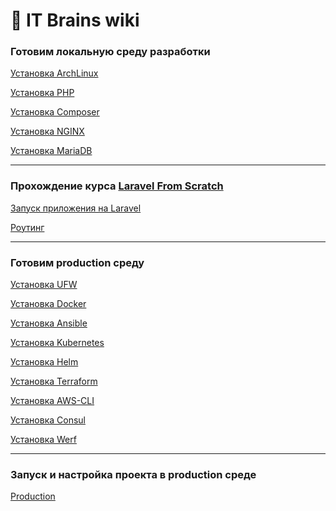 # 📝 IT Brains wiki

### Готовим локальную среду разработки

[Установка ArchLinux](https://github.com/akimdi/wiki/blob/master/docs/archlinux.md)

[Установка PHP](https://github.com/akimdi/wiki/blob/master/docs/php.md)

[Установка Composer](https://github.com/akimdi/wiki/blob/master/docs/composer.md)

[Установка NGINX](https://github.com/akimdi/wiki/blob/master/docs/nginx.md)

[Установка MariaDB](https://github.com/akimdi/wiki/blob/master/docs/mariadb.md)

---

### Прохождение курса [Laravel From Scratch](https://laracasts.com/series/laravel-6-from-scratch)

[Запуск приложения на Laravel](https://github.com/akimdi/wiki/blob/master/docs/laravel.md)

[Роутинг]()

---

### Готовим production среду

[Установка UFW](https://github.com/akimdi/wiki/blob/master/ufw.md)

[Установка Docker](https://github.com/akimdi/wiki/blob/master/docker.md)

[Установка Ansible](https://github.com/akimdi/wiki/blob/master/ansible.md)

[Установка Kubernetes](https://github.com/akimdi/wiki/blob/master/kubernetes.md)

[Установка Helm](https://github.com/akimdi/wiki/blob/master/helm.md)

[Установка Terraform](https://github.com/akimdi/wiki/blob/master/terraform.md)

[Установка AWS-CLI](https://github.com/akimdi/wiki/blob/master/aws.md)

[Установка Consul](https://github.com/akimdi/wiki/blob/master/consul.md)

[Установка Werf](https://github.com/akimdi/wiki/blob/master/werf.md)

---

### Запуск и настройка проекта в production среде

[Production]()